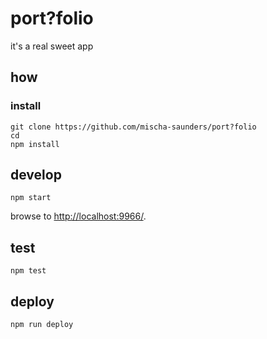 
# port?folio

it's a real sweet app

## how

### install

```
git clone https://github.com/mischa-saunders/port?folio
cd 
npm install
```

## develop

```
npm start
```

browse to <http://localhost:9966/>.

## test

```
npm test
```

## deploy

```
npm run deploy
```
